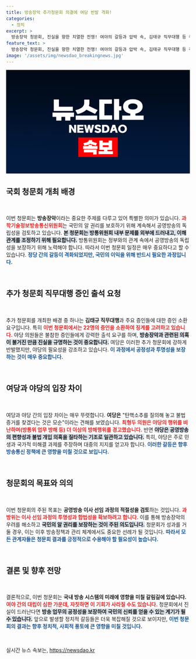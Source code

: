 ```yaml
---
title: 방송장악 추가청문회 의결에 여당 반발 격화!
categories:
  - 정치
excerpt: >
  방송장악 청문회, 진실을 향한 치열한 전쟁! 여야의 갈등과 압박 속, 김태규 직무대행 등 주요 증인들을 다시 소환해 진상을 확인할 기회가 열린다. 8월, 청문회 일정이 어떻게 흘러갈지 주목!
feature_text: >
  방송장악 청문회, 진실을 향한 치열한 전쟁! 여야의 갈등과 압박 속, 김태규 직무대행 등 주요 증인들을 다시 소환해 진상을 확인할 기회가 열린다. 8월, 청문회 일정이 어떻게 흘러갈지 주목!
image: '/assets/img/newsdao_breakingnews.jpg'
---
```


<p><img src="/assets/img/newsdao_breakingnews.jpg" alt="ontimetimes 속보" /></p>

<h2 data-ke-size="size26">국회 청문회 개최 배경</h2>

<p data-ke-size="size16">&nbsp;</p>

<p>이번 청문회는 <b>방송장악</b>이라는 중요한 주제를 다루고 있어 특별한 의미가 있습니다. <b><span style="color: #ee2323;">과학기술정보방송통신위원회</span></b>는 국민의 알 권리를 보호하기 위해 계속해서 공영방송의 독립성을 검토하고 있습니다. <b><span style="background-color: #21538527;">본 청문회는 방통위원회 내부 문제를 외부에 드러내고, 이해관계를 조정하기 위해 필요합니다.</span></b> 방통위원회는 정부와의 관계 속에서 공영방송의 독립성을 보장하기 위해 노력해야 합니다. 따라서 이번 청문회 일정은 매우 중요하다고 할 수 있습니다. <b><span style="color: #1a5490;">정당 간의 갈등이 격화되었지만, 국민의 이익을 위해 반드시 필요한 과정입니다.</span></b></p>

<p data-ke-size="size16">&nbsp;</p>

<h2 data-ke-size="size26">추가 청문회 직무대행 증인 출석 요청</h2>

<p data-ke-size="size16">&nbsp;</p>

<p>추가 청문회를 개최한 배경 중 하나는 <b>김태규 직무대행</b>과 주요 증인들에 대한 증인 소환 요구입니다. 특히 <b><span style="color: #ee2323;">이번 청문회에서는 22명의 증인을 소환하여 징계를 고려하고 있습니다.</span></b> 야당 의원들은 불참한 증인들에게 강력한 출석 요구를 하며, <b><span style="background-color: #21538527;">방송장악과 관련된 의혹이 불거진 만큼 진실을 규명하는 것이 중요합니다.</span></b> 여당은 이러한 추가 청문회에 강하게 반발했지만, 야당의 필요성을 강조하고 있습니다. <b><span style="color: #1a5490;">이 과정에서 공정성과 투명성을 보장하는 것이 매우 중요합니다.</span></b> </p>

<p data-ke-size="size16">&nbsp;</p>

<h2 data-ke-size="size26">여당과 야당의 입장 차이</h2>

<p data-ke-size="size16">&nbsp;</p>

<p>여당과 야당 간의 입장 차이는 매우 뚜렷합니다. <b>여당은</b> "탄핵소추를 질의해 놓고 불법 증거를 찾겠다는 것은 모순"이라는 견해를 보였습니다. <b><span style="color: #ee2323;">최형두 의원은 야당의 행위를 비난하며(방통위 업무 방해 등) 더 이상의 방해행위를 경고했습니다.</span></b> 반면 <b><span style="background-color: #21538527;">야당은 공영방송의 편향성과 불법 개입 의혹을 질타하는 기조로 일관하고 있습니다.</span></b> 특히, 야당은 주로 민생과 국가적 미해결 과제를 주장하며 대중의 지지를 얻고자 합니다. <b><span style="color: #1a5490;">이러한 갈등은 향후 방송통신 정책에 큰 영향을 미칠 것으로 보입니다.</span></b></p>

<p data-ke-size="size16">&nbsp;</p>

<h2 data-ke-size="size26">청문회의 목표와 의의</h2>

<p data-ke-size="size16">&nbsp;</p>

<p>이번 청문회의 주된 목표는 <b>공영방송 이사 선임 과정의 적절성을 검토</b>하는 것입니다. <b><span style="color: #ee2323;">과방위는 이사 선임 과정의 투명성과 합법성을 확보하려고 합니다.</span></b> 이를 통해 방송장악의 우려를 해소하고 <b><span style="background-color: #21538527;">국민의 알 권리를 보장하는 것이 주된 의도입니다.</span></b> 청문회가 성과를 거둘 경우, 이는 이후 방송정책과 관리 체계에서도 중요한 선례가 될 것입니다. <b><span style="color: #1a5490;">따라서 모든 관계자들은 청문회 결과를 긍정적으로 수용해야 할 필요성이 높습니다.</span></b></p>

<p data-ke-size="size16">&nbsp;</p>

<h2 data-ke-size="size26">결론 및 향후 전망</h2>

<p data-ke-size="size16">&nbsp;</p>

<p>결론적으로, 이번 청문회는 <b>국내 방송 시스템의 미래에 영향을 미칠 갈림길에 있습니다.</b> <b><span style="color: #ee2323;">여야 간의 대립이 심한 가운데, 자칫하면 이 기회가 사라질 수도 있습니다.</span></b> 청문회에서 진실이 드러난다면 <b><span style="background-color: #21538527;">방송 업무의 공정성을 보장하여 국민의 신뢰를 얻을 수 있는 계기가 될 수 있습니다.</span></b> 앞으로 발생할 정치적 갈등들은 더욱 복잡해질 것으로 보이지만, <b><span style="color: #1a5490;">이번 청문회의 결과는 향후 정치적, 사회적 풍토에 큰 영향을 미칠 것입니다.</span></b></p>

<p data-ke-size="size16">&nbsp;</p>
실시간 뉴스 속보는, <a href="https://newsdao.kr" rel="dofollow">https://newsdao.kr</a>


